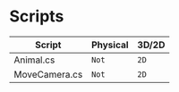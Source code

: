 # Scripts

| Script | Physical | 3D/2D |
|------------|------|--------|
| Animal.cs | `Not` | `2D` |
| MoveCamera.cs | `Not` | `2D` |
